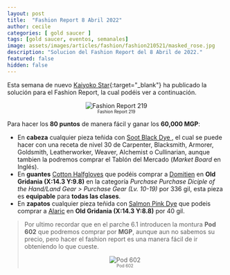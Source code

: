 ```yaml
---
layout: post
title:  "Fashion Report 8 Abril 2022"
author: cecile
categories: [ gold saucer ]
tags: [gold saucer, eventos, semanales]
image: assets/images/articles/fashion/fashion210521/masked_rose.jpg
description: "Solucion del Fashion Report del 8 Abril de 2022."
featured: false
hidden: false
---
```


Esta semana de nuevo [Kaiyoko Star](https://twitter.com/kaiyokostar){:target="_blank"} ha publicado la solución para el Fashion Report, la cual podéis ver a continuación.

<p align="center"><img src="{{ site.baseurl }}/assets/images/articles/fashion/fashion220408/freport_219.jpg" alt="Fashion Report 219">
<br/>
<sub><sup>Fashion Report 219</sup></sub></p>

Para hacer los **80 puntos** de manera fácil y ganar los **60,000 MGP**:

- En **cabeza** cualquier pieza teñida con <a href="https://eu.finalfantasyxiv.com/lodestone/playguide/db/item/0c0c7f94f09/" class="eorzeadb_link" target="_blank">Soot Black Dye </a>, el cual se puede hacer con una receta de nivel 30 de Carpenter, Blacksmith, Armorer, Goldsmith, Leatherworker, Weaver, Alchemist o Cullinarian, aunque tambien la podremos comprar el Tablón del Mercado (*Market Board* en Inglés).
- En **guantes** <a href="https://eu.finalfantasyxiv.com/lodestone/playguide/db/item/43823c803ff/" class="eorzeadb_link" target="_blank">Cotton Halfgloves</a> que podéis comprar a <a href="https://eu.finalfantasyxiv.com/lodestone/playguide/db/shop/5c0bdbdc542/?item=791b438d0fe&type=gil" class="eorzeadb_link" target="_blank">Domitien</a> en **Old Gridania (X:14.3 Y:9.8)** en la categoría *Purchase Purchase Diciple of the Hand/Land Gear > Purchase Gear (Lv. 10-19)* por 336 gil, esta pieza es <b>equipable</b> para <b>todas las clases</b>.
- En **zapatos** cualquier pieza teñida con <a href="https://eu.finalfantasyxiv.com/lodestone/playguide/db/item/c18be404e86/" class="eorzeadb_link" target="_blank">Salmon Pink Dye</a> que podeis comprar a <a href="https://eu.finalfantasyxiv.com/lodestone/playguide/db/shop/a28cf0441f4/?item=70849afadc9&type=gil" class="eorzeadb_link" target="_blank">Alaric</a> en **Old Gridania (X:14.3 Y:8.8)** por 40 gil.

<blockquote>
Por ultimo recordar que en el parche 6.1 introducen la montura <b>Pod 602</b> que podremos comprar por <b>MGP</b>, aunque aun no sabemos su precio, pero hacer el fashion report es una manera fácil de ir obteniendo lo que cueste.
<br/>
<p align="center">
    <img src="{{ site.baseurl }}/assets/images/articles/fashion/fashion220408/pod602.jpg" alt="Pod 602"/><br/>
    <sub><sup>Pod 602</sup></sub>
</p>
</blockquote>